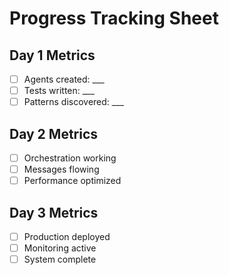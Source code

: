 # Progress Tracking Sheet

## Day 1 Metrics
- [ ] Agents created: ___
- [ ] Tests written: ___
- [ ] Patterns discovered: ___

## Day 2 Metrics
- [ ] Orchestration working
- [ ] Messages flowing
- [ ] Performance optimized

## Day 3 Metrics
- [ ] Production deployed
- [ ] Monitoring active
- [ ] System complete